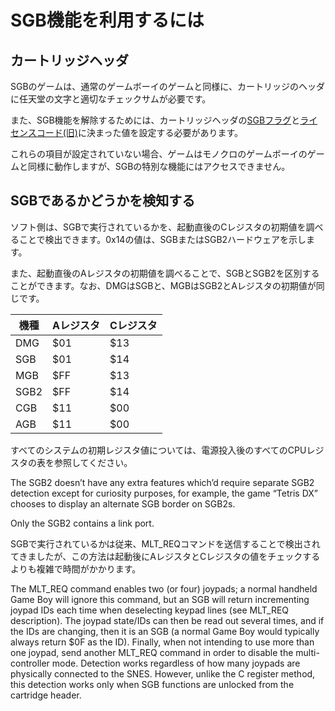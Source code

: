 # SGB機能を利用するには

## カートリッジヘッダ

SGBのゲームは、通常のゲームボーイのゲームと同様に、カートリッジのヘッダに任天堂の文字と適切なチェックサムが必要です。

また、SGB機能を解除するためには、カートリッジヘッダの[SGBフラグ](../cartridge/header.md#0146---sgbフラグ)と[ライセンスコード(旧)](../cartridge/header.md#014b---ライセンスコード旧)に決まった値を設定する必要があります。

これらの項目が設定されていない場合、ゲームはモノクロのゲームボーイのゲームと同様に動作しますが、SGBの特別な機能にはアクセスできません。

## SGBであるかどうかを検知する

ソフト側は、SGBで実行されているかを、起動直後のCレジスタの初期値を調べることで検出できます。0x14の値は、SGBまたはSGB2ハードウェアを示します。

また、起動直後のAレジスタの初期値を調べることで、SGBとSGB2を区別することができます。なお、DMGはSGBと、MGBはSGB2とAレジスタの初期値が同じです。

機種 | Aレジスタ | Cレジスタ
--------|------------|------------
DMG     | $01        | $13
SGB     | $01        | $14
MGB     | $FF        | $13
SGB2    | $FF        | $14
CGB     | $11        | $00
AGB     | $11        | $00

すべてのシステムの初期レジスタ値については、電源投入後のすべてのCPUレジスタの表を参照してください。

The SGB2 doesn’t have any extra features which’d require separate SGB2 detection except for curiosity purposes, for example, the game “Tetris DX” chooses to display an alternate SGB border on SGB2s.

Only the SGB2 contains a link port.

SGBで実行されているかは従来、MLT_REQコマンドを送信することで検出されてきましたが、この方法は起動後にAレジスタとCレジスタの値をチェックするよりも複雑で時間がかかります。

The MLT_REQ command enables two (or four) joypads; a normal handheld Game Boy will ignore this command, but an SGB will return incrementing joypad IDs each time when deselecting keypad lines (see MLT_REQ description). The joypad state/IDs can then be read out several times, and if the IDs are changing, then it is an SGB (a normal Game Boy would typically always return $0F as the ID). Finally, when not intending to use more than one joypad, send another MLT_REQ command in order to disable the multi-controller mode. Detection works regardless of how many joypads are physically connected to the SNES. However, unlike the C register method, this detection works only when SGB functions are unlocked from the cartridge header.

